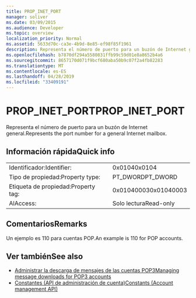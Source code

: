 ```yaml
---
title: PROP_INET_PORT
manager: soliver
ms.date: 03/09/2015
ms.audience: Developer
ms.topic: overview
localization_priority: Normal
ms.assetid: 5633d70c-ca3e-4b9d-8e85-ef98f85f1961
description: Representa el número de puerto para un buzón de Internet general.
ms.openlocfilehash: b7870df294a5580831ffb99c59d01e8a8652b4a6
ms.sourcegitcommit: 8657170d071f9bcf680aba50b9c07f2a4fb82283
ms.translationtype: MT
ms.contentlocale: es-ES
ms.lasthandoff: 04/28/2019
ms.locfileid: "33409191"
---
```

# <a name="propinetport"></a><span data-ttu-id="99476-103">PROP_INET_PORT</span><span class="sxs-lookup"><span data-stu-id="99476-103">PROP_INET_PORT</span></span>

<span data-ttu-id="99476-104">Representa el número de puerto para un buzón de Internet general.</span><span class="sxs-lookup"><span data-stu-id="99476-104">Represents the port number for a general Internet mailbox.</span></span>
  
## <a name="quick-info"></a><span data-ttu-id="99476-105">Información rápida</span><span class="sxs-lookup"><span data-stu-id="99476-105">Quick info</span></span>

|||
|:-----|:-----|
|<span data-ttu-id="99476-106">Identificador:</span><span class="sxs-lookup"><span data-stu-id="99476-106">Identifier:</span></span>  <br/> |<span data-ttu-id="99476-107">0x0104</span><span class="sxs-lookup"><span data-stu-id="99476-107">0x0104</span></span>  <br/> |
|<span data-ttu-id="99476-108">Tipo de propiedad:</span><span class="sxs-lookup"><span data-stu-id="99476-108">Property type:</span></span>  <br/> |<span data-ttu-id="99476-109">PT_DWORD</span><span class="sxs-lookup"><span data-stu-id="99476-109">PT_DWORD</span></span>  <br/> |
|<span data-ttu-id="99476-110">Etiqueta de propiedad:</span><span class="sxs-lookup"><span data-stu-id="99476-110">Property tag:</span></span>  <br/> |<span data-ttu-id="99476-111">0x01040003</span><span class="sxs-lookup"><span data-stu-id="99476-111">0x01040003</span></span>  <br/> |
|<span data-ttu-id="99476-112">Al</span><span class="sxs-lookup"><span data-stu-id="99476-112">Access:</span></span>  <br/> |<span data-ttu-id="99476-113">Solo lectura</span><span class="sxs-lookup"><span data-stu-id="99476-113">Read-only</span></span>  <br/> |
   
## <a name="remarks"></a><span data-ttu-id="99476-114">Comentarios</span><span class="sxs-lookup"><span data-stu-id="99476-114">Remarks</span></span>

<span data-ttu-id="99476-115">Un ejemplo es 110 para cuentas POP.</span><span class="sxs-lookup"><span data-stu-id="99476-115">An example is 110 for POP accounts.</span></span>
  
## <a name="see-also"></a><span data-ttu-id="99476-116">Ver también</span><span class="sxs-lookup"><span data-stu-id="99476-116">See also</span></span>

- [<span data-ttu-id="99476-117">Administrar la descarga de mensajes de las cuentas POP3</span><span class="sxs-lookup"><span data-stu-id="99476-117">Managing message downloads for POP3 accounts</span></span>](managing-message-downloads-for-pop3-accounts.md) 
- [<span data-ttu-id="99476-118">Constantes (API de administración de cuenta)</span><span class="sxs-lookup"><span data-stu-id="99476-118">Constants (Account management API)</span></span>](constants-account-management-api.md)

